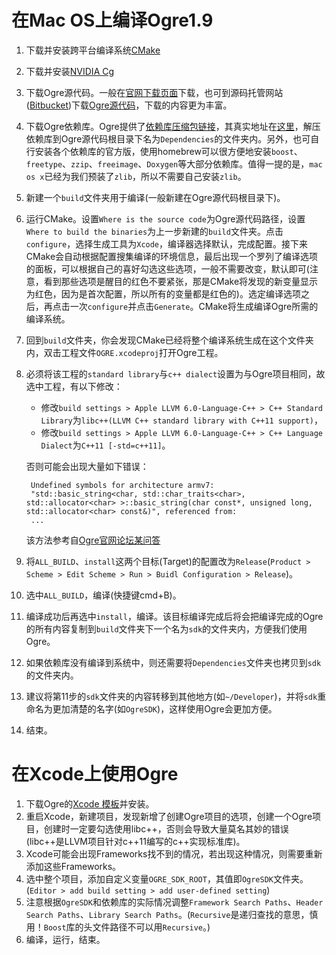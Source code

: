 # 在Mac OS上编译Ogre1.9

1. 下载并安装跨平台编译系统[CMake](http://www.cmake.org/download/)
2. 下载并安装[NVIDIA Cg](https://developer.nvidia.com/cg-toolkit-download)
3. 下载Ogre源代码。一般在[官网下载页面](http://www.ogre3d.org/download/source)下载，也可到源码托管网站([Bitbucket](https://bitbucket.org))下载[Ogre源代码](https://bitbucket.org/sinbad/ogre/downloads)，下载的内容更为丰富。
4. 下载Ogre依赖库。Ogre提供了[依赖库压缩包链接](http://www.ogre3d.org/download/source)，其真实地址在[这里](http://sourceforge.net/projects/ogre/files/ogre-dependencies-mac/)，解压依赖库到Ogre源代码根目录下名为`Dependencies`的文件夹内。另外，也可自行安装各个依赖库的官方版，使用homebrew可以很方便地安装`boost`、`freetype`、`zzip`、`freeimage`、`Doxygen`等大部分依赖库。值得一提的是，`mac os x`已经为我们预装了`zlib`，所以不需要自己安装`zlib`。
5. 新建一个`build`文件夹用于编译(一般新建在Ogre源代码根目录下)。
6. 运行CMake。设置`Where is the source code`为Ogre源代码路径，设置`Where to build the binaries`为上一步新建的`build`文件夹。点击`configure`，选择生成工具为`Xcode`，编译器选择默认，完成配置。接下来CMake会自动根据配置搜集编译的环境信息，最后出现一个罗列了编译选项的面板，可以根据自己的喜好勾选这些选项，一般不需要改变，默认即可(注意，看到那些选项是醒目的红色不要紧张，那是CMake将发现的新变量显示为红色，因为是首次配置，所以所有的变量都是红色的)。选定编译选项之后，再点击一次`configure`并点击`Generate`。CMake将生成编译Ogre所需的编译系统。
7. 回到`build`文件夹，你会发现CMake已经将整个编译系统生成在这个文件夹内，双击工程文件`OGRE.xcodeproj`打开Ogre工程。
8. 必须将该工程的`standard library`与`c++ dialect`设置为与Ogre项目相同，故选中工程，有以下修改：
	* 修改`build settings > Apple LLVM 6.0-Language-C++ > C++ Standard Library`为`libc++(LLVM C++ standard library with C++11 support)`，
	* 修改`build settings > Apple LLVM 6.0-Language-C++ > C++ Language Dialect`为`C++11 [-std=c++11]`。
	
	否则可能会出现大量如下错误：
	
		Undefined symbols for architecture armv7:
		"std::basic_string<char, std::char_traits<char>, std::allocator<char> >::basic_string(char const*, unsigned long, std::allocator<char> const&)", referenced from:
		...
	该方法参考自[Ogre官网论坛某问答](http://www.ogre3d.org/forums/viewtopic.php?f=21&t=79199)
		 
9. 将`ALL_BUILD`、`install`这两个目标(Target)的配置改为`Release`(`Product > Scheme > Edit Scheme > Run > Buidl Configuration > Release`)。
10. 选中`ALL_BUILD`，编译(快捷键cmd+B)。
11. 编译成功后再选中`install`，编译。该目标编译完成后将会把编译完成的Ogre的所有内容复制到`build`文件夹下一个名为`sdk`的文件夹内，方便我们使用Ogre。
12. 如果依赖库没有编译到系统中，则还需要将`Dependencies`文件夹也拷贝到`sdk`的文件夹内。
13. 建议将第11步的`sdk`文件夹的内容转移到其他地方(如`~/Developer`)，并将`sdk`重命名为更加清楚的名字(如`OgreSDK`)，这样使用Ogre会更加方便。
14. 结束。


# 在Xcode上使用Ogre

1. 下载Ogre的[Xcode 模板](http://www.ogre3d.org/download/tools)并安装。
2. 重启Xcode，新建项目，发现新增了创建Ogre项目的选项，创建一个Ogre项目，创建时一定要勾选使用libc++，否则会导致大量莫名其妙的错误(libc++是LLVM项目针对c++11编写的c++实现标准库)。
3. Xcode可能会出现Frameworks找不到的情况，若出现这种情况，则需要重新添加这些Frameworks。
4. 选中整个项目，添加自定义变量`OGRE_SDK_ROOT`，其值即`OgreSDK`文件夹。(`Editor > add build setting > add user-defined setting`)
5. 注意根据`OgreSDK`和依赖库的实际情况调整`Framework Search Paths`、`Header Search Paths`、`Library Search Paths`。(`Recursive`是递归查找的意思，慎用！`Boost`库的头文件路径不可以用`Recursive`。)
6. 编译，运行，结束。
